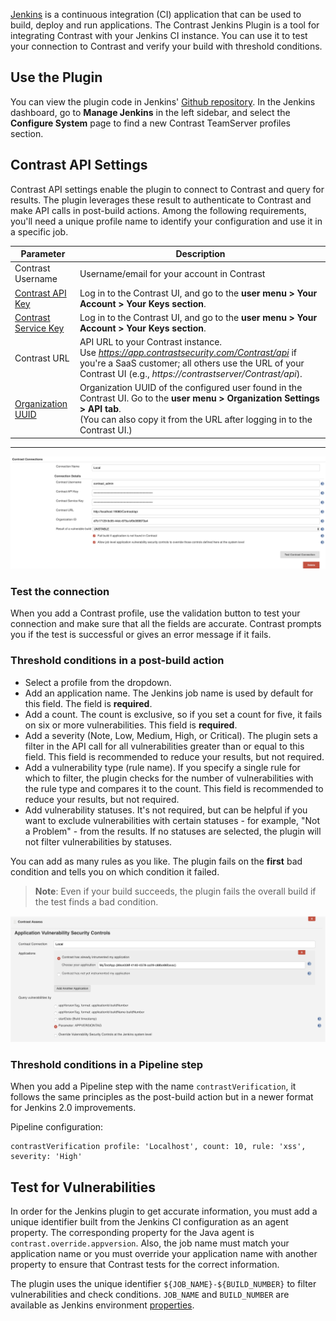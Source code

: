 <!--
title: "Contrast Jenkins Plugin"
description: "Sample Jenkins plugin using the Contrast Java SDK"
tags: "tools Jenkins SDK Integration Java"
-->

[Jenkins](https://jenkins.io/) is a continuous integration (CI) application that can be used to build, deploy and run applications. The Contrast Jenkins Plugin is a tool for integrating Contrast with your Jenkins CI instance. You can use it to test your connection to Contrast and verify your build with threshold conditions.

## Use the Plugin

You can view the plugin code in Jenkins' [Github repository](https://github.com/jenkinsci/contrast-continuous-application-security-plugin). In the Jenkins dashboard, go to **Manage Jenkins** in the left sidebar, and select the **Configure System** page to find a new Contrast TeamServer profiles section.

## Contrast API Settings
Contrast API settings enable the plugin to connect to Contrast and query for results. The plugin leverages these result to authenticate to Contrast and make API calls in post-build actions. Among the following requirements, you'll need a unique profile name to identify your configuration and use it in a specific job.

| Parameter                   | Description                                             |
|-----------------------------|---------------------------------------------------------|
| Contrast Username         | Username/email for your account in Contrast |
| [Contrast API Key](user-account.html#profile) | Log in to the Contrast UI, and go to the **user menu > Your Account > Your Keys section**.                |
| [Contrast Service Key](user-account.html#profile) | Log in to the Contrast UI, and go to the **user menu > Your Account > Your Keys section**.             |
| Contrast URL          | API URL to your Contrast instance. <BR> Use *https://app.contrastsecurity.com/Contrast/api* if you're a SaaS customer; all others use the URL of your Contrast UI (e.g., *https://contrastserver/Contrast/api*). |
| [Organization UUID](admin-orgsettings.html#apikey) | Organization UUID of the configured user found in the Contrast UI. Go to the **user menu > Organization Settings > API tab**. <BR> (You can also copy it from the URL after logging in to the Contrast UI.) |

---

<a href="assets/images/Jenkins_ts_profile.png" rel="lightbox" title="Profile configuration"><img class="thumbnail" src="assets/images/Jenkins_ts_profile.png"/></a>

### Test the connection

When you add a Contrast profile, use the validation button to test your connection and make sure that all the fields are accurate. Contrast prompts you if the test is successful or gives an error message if it fails.

### Threshold conditions in a post-build action

* Select a profile from the dropdown.
* Add an application name. The Jenkins job name is used by default for this field. The field is **required**.
* Add a count. The count is exclusive, so if you set a count for five, it fails on six or more vulnerabilities. This field is **required**.
* Add a severity (Note, Low, Medium, High, or Critical). The plugin sets a filter in the API call for all vulnerabilities greater than or equal to this field. This field is recommended to reduce your results, but not required. 
* Add a vulnerability type (rule name). If you specify a single rule for which to filter, the plugin checks for the number of vulnerabilities with the rule type and compares it to the count. This field is recommended to reduce your results, but not required. 
* Add vulnerability statuses. It's not required, but can be helpful if you want to exclude vulnerabilities with certain statuses - for example, "Not a Problem" - from the results. If no statuses are selected, the plugin will not filter vulnerabilities by statuses.

You can add as many rules as you like. The plugin fails on the **first** bad condition and tells you on which condition it failed.

>**Note**: Even if your build succeeds, the plugin fails the overall build if the test finds a bad condition.

<a href="assets/images/Jenkins_threshold_condition.png" rel="lightbox" title="Threshold condition configuration"><img class="thumbnail" src="assets/images/Jenkins_threshold_condition.png"/></a>

### Threshold conditions in a Pipeline step

When you add a Pipeline step with the name `contrastVerification`, it follows the same principles as the post-build action but in a newer format for Jenkins 2.0 improvements.

Pipeline configuration:

```
contrastVerification profile: 'Localhost', count: 10, rule: 'xss', severity: 'High'
```

## Test for Vulnerabilities

In order for the Jenkins plugin to get accurate information, you must add a unique identifier built from the Jenkins CI configuration as an agent property. The corresponding property for the Java agent is ```contrast.override.appversion```. Also, the job name must match your application name or you must override your application name with another property to ensure that Contrast tests for the correct information.

The plugin uses the unique identifier `${JOB_NAME}-${BUILD_NUMBER}` to filter vulnerabilities and check conditions. `JOB_NAME` and `BUILD_NUMBER` are available as Jenkins environment <a href="https://wiki.jenkins-ci.org/display/JENKINS/Building+a+software+project">properties</a>.



